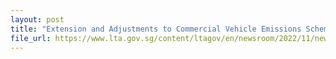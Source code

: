 ```yaml
---
layout: post
title: "Extension and Adjustments to Commercial Vehicle Emissions Scheme and Early Turnover Scheme"
file_url: https://www.lta.gov.sg/content/ltagov/en/newsroom/2022/11/news-releases/extension_and_adjustments_to_CVES_and_ETS.html
---
```

